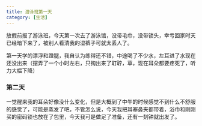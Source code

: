 ```yaml
---
title: 游泳班第一天
category: [生活]
---
```


放假前报了游泳班，今天第一次去了游泳馆，没带毛巾，没带锁头，幸亏回家时天已经暗下来了，被别人看清我的湿裤子可就太丢人了。

第一天学的漂浮和蹬腿，我自认为练得还不错，中途喝了不少水，左耳进了水现在还没出来（摆弄了一个小时左右，只掏出来了耵聍，草，现在耳朵都要疼死了，听力大幅下降）

###  第二天

一觉醒来我的耳朵好像没什么变化，但是大概到了中午的时候感觉不到什么不舒服的感觉了，可能是蒸发了吧，不管怎么说，今天我把耳塞鼻夹都带着，浴巾和刚刚买的密码锁也放在了包里，今天我可是做足了准备，还有一刻钟就出发了。